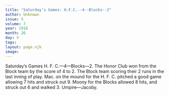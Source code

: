```yaml
---
title: "Saturday’s Games: H.F.C.--4--Blocks--2"
author: Unknown
issue: 5
volume: 7
year: 1916
month: 26
day: V
tags:
layout: page.njk
image:
---
```

Saturday’s Games    H. F. C.—4—Blocks—2.       The Honor Club won from the Block team by the score of 4 to 2.       The Block team scoring their 2 runs in the last inning of play. Mac. on the mound for the H. F. C. pitched a good game allowing 7 hits and struck out 9.       Moony for the Blocks allowed 8 hits, and struck out 6 and walked 3.       Umpire—Jacoby.    

